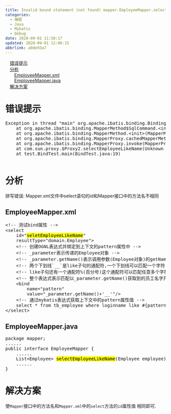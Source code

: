```yaml
---
title: Invalid bound statement (not found) mapper.EmployeeMapper.selectEmployeeLikeName
categories: 
  - 编程
  - Java
  - Mybatis
  - Debug
date: 2020-09-01 11:58:17
updated: 2020-09-01 12:06:15
abbrlink: a0de93a7
---
```

<div id='my_toc'><a href="/blog/a0de93a7/#错误提示" class="header_1">错误提示</a>&nbsp;<br><a href="/blog/a0de93a7/#分析" class="header_1">分析</a>&nbsp;<br><a href="/blog/a0de93a7/#EmployeeMapper-xml" class="header_2">EmployeeMapper.xml</a>&nbsp;<br><a href="/blog/a0de93a7/#EmployeeMapper-java" class="header_2">EmployeeMapper.java</a>&nbsp;<br><a href="/blog/a0de93a7/#解决方案" class="header_1">解决方案</a>&nbsp;<br></div>
<style>.header_1{margin-left: 1em;}.header_2{margin-left: 2em;}.header_3{margin-left: 3em;}.header_4{margin-left: 4em;}.header_5{margin-left: 5em;}.header_6{margin-left: 6em;}</style>
<!--more-->
<script>if (navigator.platform.search('arm')==-1){document.getElementById('my_toc').style.display = 'none';}var e,p = document.getElementsByTagName('p');while (p.length>0) {e = p[0];e.parentElement.removeChild(e);}</script>

<!--end-->
# 错误提示
<pre>
Exception in thread "main" org.apache.ibatis.binding.BindingException: <mark>Invalid bound statement (not found): mapper.EmployeeMapper.selectEmployeeLikeName</mark>
	at org.apache.ibatis.binding.MapperMethod$SqlCommand.&lt;init&gt;(MapperMethod.java:225)
	at org.apache.ibatis.binding.MapperMethod.&lt;init&gt;(MapperMethod.java:48)
	at org.apache.ibatis.binding.MapperProxy.cachedMapperMethod(MapperProxy.java:65)
	at org.apache.ibatis.binding.MapperProxy.invoke(MapperProxy.java:58)
	at com.sun.proxy.$Proxy2.selectEmployeeLikeName(Unknown Source)
	at test.BindTest.main(BindTest.java:19)

</pre>

# 分析
拼写错误:
Mapper.xml文件中select语句的id和Mapper接口中的方法名不相同

## EmployeeMapper.xml
<pre>
&lt;!-- 测试bind属性 --&gt;
&lt;select
    id="<mark>seletEmployeeLikeName</mark>"
    resultType="domain.Employee"&gt;
    &lt;!-- 创建OGNL表达式并绑定到上下文的pattern属性中 --&gt;
    &lt;!-- _parameter表示传递的Employee对象 --&gt;
    &lt;!-- _parameter.getName()表示调用参数(Employee对象)的getName方法 --&gt;
    &lt;!-- 两个下划线`__`是like子句的通配符,一个下划线可以匹配一个字符,两个下划线表示可以匹配两个字符 --&gt;
    &lt;!-- like子句还有一个通配符%(百分号)这个通配符可以匹配任意多个字符 --&gt;
    &lt;!-- 整个表达式表示匹配以_parameter.getName()获取到的员工名字开通,并且后面还有两个任意字符的字符串 --&gt;
    &lt;bind
        name="pattern"
        value="_parameter.getName()+'__'"/&gt;
    &lt;!-- 通过mybatis表达式获取上下文中的pattern属性值 --&gt;
    select * from tb_employee where loginname like &#35;{pattern}
&lt;/select&gt;
</pre>

## EmployeeMapper.java
<pre>
package mapper;
......
public interface EmployeeMapper {
    ......
    List&lt;Employee&gt; <mark>selectEmployeeLikeName</mark>(Employee employee);
    ......
}
</pre>
# 解决方案
使`Mapper`接口中的方法名和`Mapper.xml`中的`select`方法的`id`属性值
相同即可.
